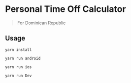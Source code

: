# Personal Time Off Calculator
> For Dominican Republic

## Usage

`yarn install`

`yarn run android`

`yarn run ios`

`yarn run Dev`